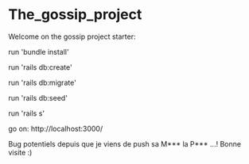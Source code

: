 # The_gossip_project
Welcome on the gossip project
starter:

run 'bundle install'

run 'rails db:create'

run 'rails db:migrate'

run 'rails db:seed'

run 'rails s'

go on:
http://localhost:3000/

Bug potentiels depuis que je viens de push sa M*** la P*** ...!
Bonne visite :)

